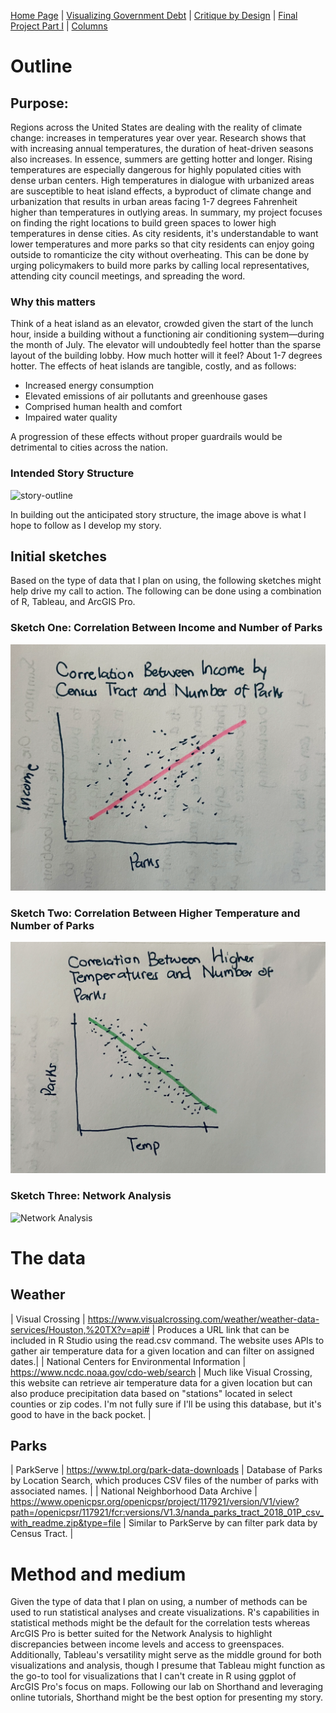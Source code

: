 [Home Page](https://bbennyhb.github.io/Bryan-HB-Projects/) | [Visualizing Government Debt](visualizing-government-debt) | [Critique by Design](Critique-by-Design) | [Final Project Part I](Final-Project-Part-I) | [Columns](https://www.dailycal.org/users/profile/bryan%20hernandez%20benitez/) 


# Outline

## Purpose:
Regions across the United States are dealing with the reality of climate change: increases in temperatures year over year. Research shows that with increasing annual temperatures, the duration of heat-driven seasons also increases.
In essence, summers are getting hotter and longer. Rising temperatures are especially dangerous for highly populated cities with dense urban centers. High temperatures in dialogue with urbanized areas are susceptible to heat island effects, a byproduct of climate change and urbanization that results in urban areas facing 1-7 degrees Fahrenheit higher than temperatures in outlying areas.
In summary, my project focuses on finding the right locations to build green spaces to lower high temperatures in dense cities.
As city residents, it's understandable to want lower temperatures and more parks so that city residents can enjoy going outside to romanticize the city without overheating.
This can be done by urging policymakers to build more parks by calling local representatives, attending city council meetings, and spreading the word.

### Why this matters
Think of a heat island as an elevator, crowded given the start of the lunch hour, inside a building without a functioning air conditioning system—during the month of July. 
The elevator will undoubtedly feel hotter than the sparse layout of the building lobby. How much hotter will it feel? About 1-7 degrees hotter.
The effects of heat islands are tangible, costly, and as follows:

- Increased energy consumption
- Elevated emissions of air pollutants and greenhouse gases 
- Comprised human health and comfort
- Impaired water quality

A progression of these effects without proper guardrails would be detrimental to cities across the nation. 
 
### Intended Story Structure

![story-outline](story-structure.png) 



In building out the anticipated story structure, the image above is what I hope to follow as I develop my story.



## Initial sketches

Based on the type of data that I plan on using, the following sketches might help drive my call to action. The following can be done using a combination of R, Tableau, and ArcGIS Pro. 

### Sketch One: Correlation Between Income and Number of Parks

![Income and Parks](income-correlation.png)

### Sketch Two: Correlation Between Higher Temperature and Number of Parks

![Temperature and Parks Correlations](temp-correlation.png)

### Sketch Three: Network Analysis

![Network Analysis](network-analysis.png) 



# The data



## Weather

| Visual Crossing | https://www.visualcrossing.com/weather/weather-data-services/Houston,%20TX?v=api# | Produces a URL link that can be included in R Studio using the read.csv command. The website uses APIs to gather air temperature data for a given location and can filter on assigned dates.|
| National Centers for Environmental Information | https://www.ncdc.noaa.gov/cdo-web/search | Much like Visual Crossing, this website can retrieve air temperature data for a given location but can also produce precipitation data based on "stations" located in select counties or zip codes. I'm not fully sure if I'll be using this database, but it's good to have in the back pocket. |


## Parks

| ParkServe | https://www.tpl.org/park-data-downloads | Database of Parks by Location Search, which produces CSV files of the number of parks with associated names. |
| National Neighborhood Data Archive | https://www.openicpsr.org/openicpsr/project/117921/version/V1/view?path=/openicpsr/117921/fcr:versions/V1.3/nanda_parks_tract_2018_01P_csv_with_readme.zip&type=file | Similar to ParkServe by can filter park data by Census Tract. |


# Method and medium

Given the type of data that I plan on using, a number of methods can be used to run statistical analyses and create visualizations. R's capabilities in statistical methods might be the default for the correlation tests whereas ArcGIS Pro is better suited for the Network Analysis to highlight discrepancies between income levels and access to greenspaces. Additionally, Tableau's versatility might serve as the middle ground for both visualizations and analysis, though I presume that Tableau might function as the go-to tool for visualizations that I can't create in R using ggplot of ArcGIS Pro's focus on maps. 
Following our lab on Shorthand and leveraging online tutorials, Shorthand might be the best option for presenting my story.

